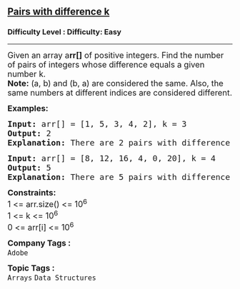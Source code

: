 <h2><a href="https://www.geeksforgeeks.org/problems/pairs-with-difference-k1713/1">Pairs with difference k</a></h2><h3>Difficulty Level : Difficulty: Easy</h3><hr><div class="problems_problem_content__Xm_eO" bis_skin_checked="1"><p><span style="font-size: 18px;">Given an array a<strong>rr[]</strong> of positive integers. Find the number of pairs of integers whose difference equals a given number k.<br><strong>Note:</strong> (a, b) and (b, a) are considered the same. Also, the same numbers at different indices are considered different.</span></p>
<p><span style="font-size: 18px;"><strong>Examples:</strong></span></p>
<pre><span style="font-size: 18px;"><strong>Input:</strong> arr[] = [1, 5, 3, 4, 2], k = 3
<strong>Output:</strong> 2
<strong>Explanation:</strong> There are 2 pairs with difference 3,the pairs are {1, 4} and {5, 2} </span></pre>
<pre><span style="font-size: 18px;"><strong>Input:</strong> arr[] = [8, 12, 16, 4, 0, 20], k = 4
<strong>Output:</strong> 5
<strong>Explanation:</strong> There are 5 pairs with difference 4, the pairs are {0, 4}, {4, 8}, {8, 12}, {12, 16} and {16, 20}.</span></pre>
<p><span style="font-size: 18px;"><strong>Constraints:</strong><br>1 &lt;= arr.size() &lt;= 10<sup>6</sup><br>1 &lt;= k &lt;= 10<sup>6</sup><br>0 &lt;= arr[i] &lt;= 10<sup>6</sup></span></p></div><p><span style=font-size:18px><strong>Company Tags : </strong><br><code>Adobe</code>&nbsp;<br><p><span style=font-size:18px><strong>Topic Tags : </strong><br><code>Arrays</code>&nbsp;<code>Data Structures</code>&nbsp;